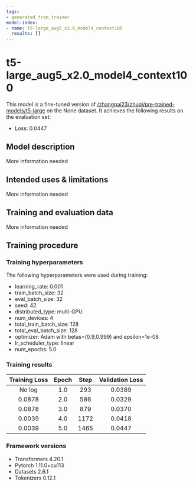 ```yaml
---
tags:
- generated_from_trainer
model-index:
- name: t5-large_aug5_x2.0_model4_context100
  results: []
---
```


<!-- This model card has been generated automatically according to the information the Trainer had access to. You
should probably proofread and complete it, then remove this comment. -->

# t5-large_aug5_x2.0_model4_context100

This model is a fine-tuned version of [/zhangpai23/zhuqi/pre-trained-models/t5-large](https://huggingface.co//zhangpai23/zhuqi/pre-trained-models/t5-large) on the None dataset.
It achieves the following results on the evaluation set:
- Loss: 0.0447

## Model description

More information needed

## Intended uses & limitations

More information needed

## Training and evaluation data

More information needed

## Training procedure

### Training hyperparameters

The following hyperparameters were used during training:
- learning_rate: 0.001
- train_batch_size: 32
- eval_batch_size: 32
- seed: 42
- distributed_type: multi-GPU
- num_devices: 4
- total_train_batch_size: 128
- total_eval_batch_size: 128
- optimizer: Adam with betas=(0.9,0.999) and epsilon=1e-08
- lr_scheduler_type: linear
- num_epochs: 5.0

### Training results

| Training Loss | Epoch | Step | Validation Loss |
|:-------------:|:-----:|:----:|:---------------:|
| No log        | 1.0   | 293  | 0.0389          |
| 0.0878        | 2.0   | 586  | 0.0329          |
| 0.0878        | 3.0   | 879  | 0.0370          |
| 0.0039        | 4.0   | 1172 | 0.0418          |
| 0.0039        | 5.0   | 1465 | 0.0447          |


### Framework versions

- Transformers 4.20.1
- Pytorch 1.11.0+cu113
- Datasets 2.6.1
- Tokenizers 0.12.1
